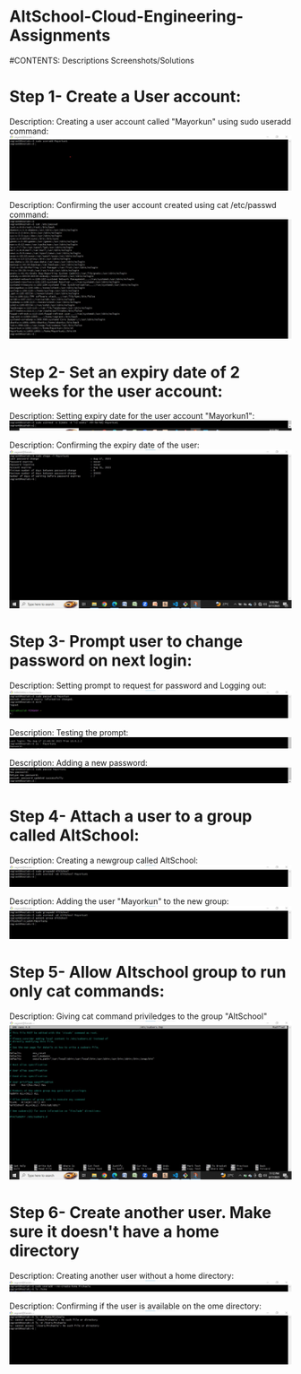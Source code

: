 # AltSchool-Cloud-Engineering-Assignments

#CONTENTS: 
Descriptions
Screenshots/Solutions


# Step 1- Create a User account:

Description: Creating a user account called "Mayorkun" using sudo useradd command:
![Screenshot 1](Screenshot1.jpg)

Description: Confirming the user account created using cat /etc/passwd command:
![Screenshot 2](Screenshot2.jpg)

# Step 2- Set an expiry date of 2 weeks for the user account:

Description: Setting expiry date for the user account "Mayorkun1":
![Screenshot 3](Screenshot3.jpg)

Description: Confirming the expiry date of the user:
![Screenshot 4](Screenshot4.jpg)

# Step 3- Prompt user to change password on next login:

Description: Setting prompt to request for password and Logging out:
![Screenshot 5](Screenshot5.jpg)

Description: Testing the prompt:
![Screenshot 6](Screenshot6.jpg)

Description:  Adding a new password: 
![Screenshot 7](Screenshot7.jpg)

# Step 4- Attach a user to a group called AltSchool:

Description: Creating a newgroup called AltSchool:
![Screenshot 8](Screenshot8.jpg)

Description: Adding the user "Mayorkun" to the new group:
![Screenshot 9](Screenshot9.jpg)

# Step 5- Allow Altschool group to run only cat commands:

Description: Giving cat command priviledges to the group "AltSchool"
![Screenshot 10](Screenshot10.jpg)

# Step 6- Create another user. Make sure it doesn't have a home directory
Description: Creating another user without a home directory:
![Screenshot 11](Screenshot11.jpg)

Description: Confirming if the user is available on the ome directory:
![Screenshot 12](Screenshot12.jpg)


